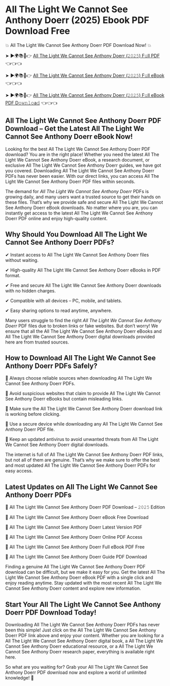# All The Light We Cannot See Anthony Doerr (2025) Ebook PDF Download Free

💥 All The Light We Cannot See Anthony Doerr PDF Download Now! 💥

➤ ►🌍📚📱👉 [All The Light We Cannot See Anthony Doerr (𝟸𝟶𝟸𝟻) F𝚞ll PDF](https://getpdf.xyz/all-the-light-we-cannot-see-anthony-doerr) 👈👈👈


➤ ►🌍📚📱👉 [All The Light We Cannot See Anthony Doerr (𝟸𝟶𝟸𝟻) F𝚞ll eBook](https://getpdf.xyz/all-the-light-we-cannot-see-anthony-doerr) 👈👈👈


➤ ►🌍📚📱👉 [All The Light We Cannot See Anthony Doerr (𝟸𝟶𝟸𝟻) F𝚞ll eBook PDF D𝚘𝚠𝚗𝚕𝚘a𝚍](https://getpdf.xyz/all-the-light-we-cannot-see-anthony-doerr) 👈👈👈


## All The Light We Cannot See Anthony Doerr PDF Download – Get the Latest All The Light We Cannot See Anthony Doerr eBook Now!

Looking for the best All The Light We Cannot See Anthony Doerr PDF download? You are in the right place! Whether you need the latest All The Light We Cannot See Anthony Doerr eBook, a research document, or exclusive All The Light We Cannot See Anthony Doerr guides, we have got you covered. Downloading All The Light We Cannot See Anthony Doerr PDFs has never been easier. With our direct links, you can access All The Light We Cannot See Anthony Doerr PDF files within seconds.

The demand for *All The Light We Cannot See Anthony Doerr* PDFs is growing daily, and many users want a trusted source to get their hands on these files. That’s why we provide safe and secure All The Light We Cannot See Anthony Doerr eBook downloads. No matter where you are, you can instantly get access to the latest All The Light We Cannot See Anthony Doerr PDF online and enjoy high-quality content.

## Why Should You Download All The Light We Cannot See Anthony Doerr PDFs?

✔ Instant access to All The Light We Cannot See Anthony Doerr files without waiting.

✔ High-quality All The Light We Cannot See Anthony Doerr eBooks in PDF format.

✔ Free and secure All The Light We Cannot See Anthony Doerr downloads with no hidden charges.

✔ Compatible with all devices – PC, mobile, and tablets.

✔ Easy sharing options to read anytime, anywhere.

Many users struggle to find the right *All The Light We Cannot See Anthony Doerr* PDF files due to broken links or fake websites. But don’t worry! We ensure that all the All The Light We Cannot See Anthony Doerr eBooks and All The Light We Cannot See Anthony Doerr digital downloads provided here are from trusted sources.

## How to Download All The Light We Cannot See Anthony Doerr PDFs Safely?

📌 Always choose reliable sources when downloading All The Light We Cannot See Anthony Doerr PDFs.

📌 Avoid suspicious websites that claim to provide All The Light We Cannot See Anthony Doerr eBooks but contain misleading links.

📌 Make sure the All The Light We Cannot See Anthony Doerr download link is working before clicking.

📌 Use a secure device while downloading any All The Light We Cannot See Anthony Doerr PDF file.

📌 Keep an updated antivirus to avoid unwanted threats from All The Light We Cannot See Anthony Doerr digital downloads.

The internet is full of All The Light We Cannot See Anthony Doerr PDF links, but not all of them are genuine. That’s why we make sure to offer the best and most updated All The Light We Cannot See Anthony Doerr PDFs for easy access.

## Latest Updates on All The Light We Cannot See Anthony Doerr PDFs

🔹 All The Light We Cannot See Anthony Doerr PDF Download – 𝟸𝟶𝟸𝟻 Edition

🔹 All The Light We Cannot See Anthony Doerr eBook Free Download

🔹 All The Light We Cannot See Anthony Doerr Latest Version PDF

🔹 All The Light We Cannot See Anthony Doerr Online PDF Access

🔹 All The Light We Cannot See Anthony Doerr Full eBook PDF Free

🔹 All The Light We Cannot See Anthony Doerr Guide PDF Download

Finding a genuine All The Light We Cannot See Anthony Doerr PDF download can be difficult, but we make it easy for you. Get the latest All The Light We Cannot See Anthony Doerr eBook PDF with a single click and enjoy reading anytime. Stay updated with the most recent All The Light We Cannot See Anthony Doerr content and explore new information.

## Start Your All The Light We Cannot See Anthony Doerr PDF Download Today!

Downloading All The Light We Cannot See Anthony Doerr PDFs has never been this simple! Just click on the All The Light We Cannot See Anthony Doerr PDF link above and enjoy your content. Whether you are looking for a All The Light We Cannot See Anthony Doerr digital book, a All The Light We Cannot See Anthony Doerr educational resource, or a All The Light We Cannot See Anthony Doerr research paper, everything is available right here.

So what are you waiting for? Grab your All The Light We Cannot See Anthony Doerr PDF download now and explore a world of unlimited knowledge! 🚀